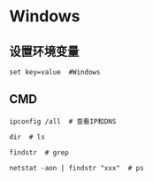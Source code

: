 # Windows

## 设置环境变量

```shell
set key=value  #Windows
```

## CMD

```shell
ipconfig /all  # 查看IP和DNS

dir  # ls

findstr  # grep

netstat -aon | findstr "xxx"  # ps
```

